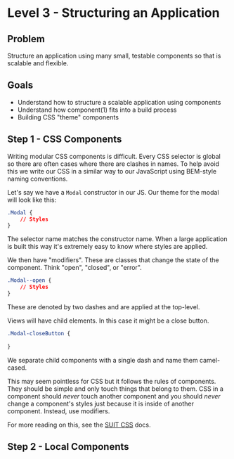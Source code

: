 # Level 3 - Structuring an Application

## Problem

Structure an application using many small, testable components so that is scalable and flexible.

## Goals

* Understand how to structure a scalable application using components
* Understand how component(1) fits into a build process
* Building CSS "theme" components

## Step 1 - CSS Components

Writing modular CSS components is difficult. Every CSS selector is global so there are often cases where there are clashes in names. To help avoid this we write our CSS in a similar way to our JavaScript using BEM-style naming conventions.

Let's say we have a `Modal` constructor in our JS. Our theme for the modal will look like this:

```css
.Modal {
    // Styles
}
```

The selector name matches the constructor name. When a large application is built this way it's extremely easy to know where styles are applied.

We then have "modifiers". These are classes that change the state of the component. Think "open", "closed", or "error".

```css
.Modal--open {
    // Styles
}
```

These are denoted by two dashes and are applied at the top-level. 

Views will have child elements. In this case it might be a close button.

```css
.Modal-closeButton {
    
}
```

We separate child components with a single dash and name them camel-cased. 

This may seem pointless for CSS but it follows the rules of components. They should be simple and only touch things that belong to them. CSS in a component should *never* touch another component and you should *never* change a component's styles just because it is inside of another component. Instead, use modifiers.

For more reading on this, see the [SUIT CSS](https://github.com/suitcss/suit) docs.

## Step 2 - Local Components

